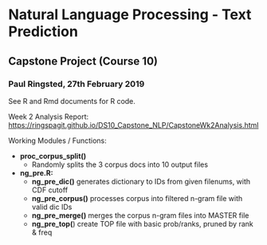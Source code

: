 # Natural Language Processing - Text Prediction
## Capstone Project (Course 10)
### Paul Ringsted, 27th February 2019

See R  and Rmd documents for R code.

Week 2 Analysis Report: https://ringspagit.github.io/DS10_Capstone_NLP/CapstoneWk2Analysis.html

Working Modules / Functions:

* **proc_corpus_split()**
    + Randomly splits the 3 corpus docs into 10 output files
* **ng_pre.R:**
    + **ng_pre_dic()**		generates dictionary to IDs from given filenums, with CDF cutoff
    + **ng_pre_corpus()**	processes corpus into filtered n-gram file with valid dic IDs
    + **ng_pre_merge()**	merges the corpus n-gram files into MASTER file
    + **ng_pre_top(**)		create TOP file with basic prob/ranks, pruned by rank & freq
